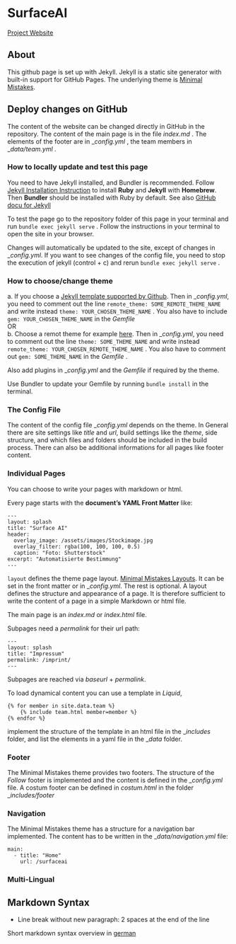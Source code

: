# SurfaceAI
[Project Website](https://surfaceai.github.io/surfaceai/)

## About
This github page is set up with Jekyll. Jekyll is a static site generator with built-in support for GitHub Pages.
The underlying theme is [Minimal Mistakes](https://github.com/mmistakes/minimal-mistakes).

## Deploy changes on GitHub

The content of the website can be changed directly in GitHub in the repository. The content of the main page is in the file _index.md_ . The elements of the footer are in __config.yml_ , the team members in __data/team.yml_ .

### How to locally update and test this page
You need to have Jekyll installed, and Bundler is recommended. Follow [Jekyll Installation Instruction](https://jekyllrb.com/docs/installation/macos/) to install **Ruby** and **Jekyll** with **Homebrew**. Then **Bundler** should be installed with Ruby by default. See also [GitHub docu for Jekyll](https://docs.github.com/de/pages/setting-up-a-github-pages-site-with-jekyll)

To test the page go to the repository folder of this page in your terminal and run `bundle exec jekyll serve` . Follow the instructions in your terminal to open the site in your browser.

Changes will automatically be updated to the site, except of changes in __config.yml_. If you want to see changes of the config file, you need to stop the execution of jekyll (control + c) and rerun `bundle exec jekyll serve` .

### How to choose/change theme
a. If you choose a [Jekyll template supported by Github](https://pages.github.com/themes/). Then in __config.yml_, you need to comment out the line `remote_theme: SOME_REMOTE_THEME_NAME` and write instead `theme: YOUR_CHOSEN_THEME_NAME` . You also have to include `gem: YOUR_CHOSEN_THEME_NAME` in the _Gemfile_  
OR  
b. Choose a remot theme for example [here](https://github.com/topics/jekyll-theme). Then in __config.yml_, you need to comment out the line `theme: SOME_THEME_NAME` and write instead `remote_theme: YOUR_CHOSEN_REMOTE_THEME_NAME` . You also have to comment out `gem: SOME_THEME_NAME` in the _Gemfile_ .

Also add plugins in __config.yml_ and the _Gemfile_ if required by the theme.

Use Bundler to update your Gemfile by running `bundle install` in the terminal.

### The Config File

The content of the config file __config.yml_ depends on the theme. In General there are site settings like _title_ and _url_, build settings like the _theme_, side structure, and which files and folders should be included in the build process. There can also be additional informations for all pages like footer content.


### Individual Pages
You can choose to write your pages with markdown or html.

Every page starts with the **document’s YAML Front Matter** like:

    ---
    layout: splash
    title: "Surface AI"
    header:
      overlay_image: /assets/images/Stockimage.jpg
      overlay_filter: rgba(100, 100, 100, 0.5)
      caption: "Foto: Shutterstock"
    excerpt: "Automatisierte Bestimmung"
    ---

`layout` defines the theme page layout. [Minimal Mistakes Layouts](https://mmistakes.github.io/minimal-mistakes/docs/layouts/#splash-page-layout). It can be set in the front matter or in __config.yml_. The rest is optional.
A layout defines the structure and appearance of a page. It is therefore sufficient to write the content of a page in a simple Markdown or html file.

The main page is an _index.md_ or _index.html_ file.

Subpages need a _permalink_ for their url path:

    ---
    layout: splash
    title: "Impressum"
    permalink: /imprint/
    ---

Subpages are reached via _baseurl_ + _permalink_.

To load dynamical content you can use a template in _Liquid_,

    {% for member in site.data.team %}
        {% include team.html member=member %}
    {% endfor %}

implement the structure of the template in an html file in the __includes_ folder, and list the elements in a yaml file in the __data_ folder.

### Footer

The Minimal Mistakes theme provides two footers. The structure of the _Follow_ footer is implemented and the content is defined in the __config.yml_ file. A costum footer can be defined in _costum.html_ in the folder __includes/footer_

### Navigation

The Minimal Mistakes theme has a structure for a navigation bar implemented. The content has to be written in the __data/navigation.yml_ file:

    main:
      - title: "Home"
        url: /surfaceai


### Multi-Lingual

## Markdown Syntax

- Line break without new paragraph: 2 spaces at the end of the line

Short markdown syntax overview in [german](https://markdown-syntax.de/Syntax/)


